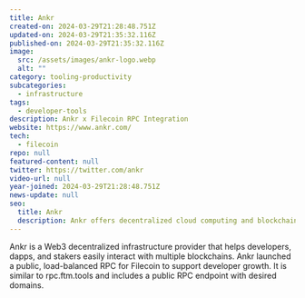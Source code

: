 ```yaml
---
title: Ankr
created-on: 2024-03-29T21:28:48.751Z
updated-on: 2024-03-29T21:35:32.116Z
published-on: 2024-03-29T21:35:32.116Z
image:
  src: /assets/images/ankr-logo.webp
  alt: ""
category: tooling-productivity
subcategories:
  - infrastructure
tags:
  - developer-tools
description: Ankr x Filecoin RPC Integration
website: https://www.ankr.com/
tech:
  - filecoin
repo: null
featured-content: null
twitter: https://twitter.com/ankr
video-url: null
year-joined: 2024-03-29T21:28:48.751Z
news-update: null
seo:
  title: Ankr
  description: Ankr offers decentralized cloud computing and blockchain infrastructure.
---
```


Ankr is a Web3 decentralized infrastructure provider that helps developers, dapps, and stakers easily interact with multiple blockchains. Ankr launched a public, load-balanced RPC for Filecoin to support developer growth. It is similar to rpc.ftm.tools and includes a public RPC endpoint with desired domains.
